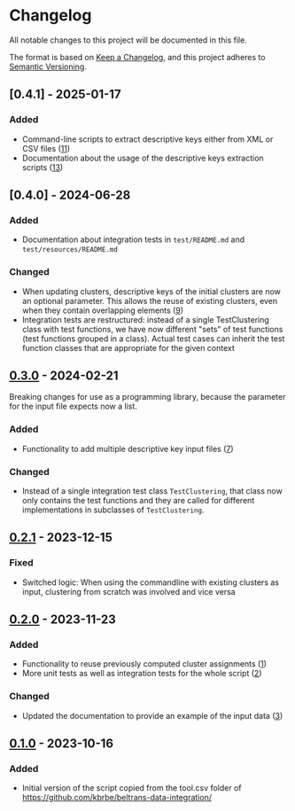 # Changelog

All notable changes to this project will be documented in this file.

The format is based on [Keep a Changelog](https://keepachangelog.com/en/1.0.0/),
and this project adheres to [Semantic Versioning](https://semver.org/spec/v2.0.0.html).

## [0.4.1] - 2025-01-17

### Added

- Command-line scripts to extract descriptive keys either from XML or CSV files ([11](https://github.com/kbrbe/work-set-clustering/issues/11))
- Documentation about the usage of the descriptive keys extraction scripts ([13](https://github.com/kbrbe/work-set-clustering/issues/13))



## [0.4.0] - 2024-06-28

### Added

- Documentation about integration tests in `test/README.md` and `test/resources/README.md`

### Changed

- When updating clusters, descriptive keys of the initial clusters are now an optional parameter. This allows the reuse of existing clusters, even when they contain overlapping elements ([9](https://github.com/kbrbe/work-set-clustering/issues/9))
- Integration tests are restructured: instead of a single TestClustering class with test functions, we have now different "sets" of test functions (test functions grouped in a class). Actual test cases can inherit the test function classes that are appropriate for the given context

## [0.3.0] - 2024-02-21

Breaking changes for use as a programming library, because the parameter for the input file expects now a list.

### Added

- Functionality to add multiple descriptive key input files ([7](https://github.com/kbrbe/work-set-clustering/issues/7))

### Changed

- Instead of a single integration test class `TestClustering`, that class now only contains the test functions and they are called for different implementations in subclasses of `TestClustering`.

## [0.2.1] - 2023-12-15

### Fixed

- Switched logic: When using the commandline with existing clusters as input, clustering from scratch was involved and vice versa

## [0.2.0] - 2023-11-23

### Added

- Functionality to reuse previously computed cluster assignments ([1](https://github.com/kbrbe/work-set-clustering/issues/1))
- More unit tests as well as integration tests for the whole script ([2](https://github.com/kbrbe/work-set-clustering/issues/2))

### Changed

- Updated the documentation to provide an example of the input data ([3](https://github.com/kbrbe/work-set-clustering/issues/3))

## [0.1.0] - 2023-10-16

### Added

- Initial version of the script copied from the tool.csv folder of https://github.com/kbrbe/beltrans-data-integration/

[0.1.0]: https://github.com/kbrbe/work-set-clustering/releases/tag/v0.1.0
[0.2.0]: https://github.com/kbrbe/work-set-clustering/compare/v0.1.0...v0.2.0
[0.2.1]: https://github.com/kbrbe/work-set-clustering/compare/v0.2.0...v0.2.1
[0.3.0]: https://github.com/kbrbe/work-set-clustering/compare/v0.2.1...v0.3.0
